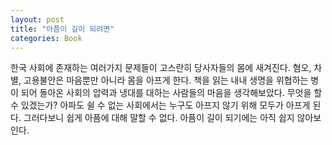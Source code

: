 ```yaml
---
layout: post
title: "아픔이 길이 되려면"
categories: Book
---
```


한국 사회에 존재하는 여러가지 문제들이 고스란히 당사자들의 몸에 새겨진다. 혐오, 차별, 고용불안은 마음뿐만 아니라 몸을 아프게 한다. 책을 읽는 내내 생명을 위협하는 병이 되어 돌아온 사회의 압력과 냉대를 대하는 사람들의 마음을 생각해보았다. 무엇을 할 수 있겠는가? 아파도 쉴 수 없는 사회에서는 누구도 아프지 않기 위해 모두가 아프게 된다. 그러다보니 쉽게 아픔에 대해 말할 수 없다. 아픔이 길이 되기에는 아직 쉽지 않아보인다.